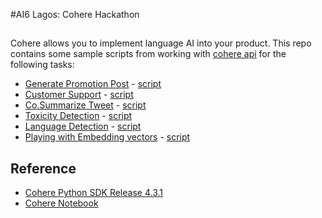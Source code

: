 #AI6 Lagos: Cohere Hackathon
## 
Cohere allows you to implement language AI into your product. This repo contains some sample scripts from working with [cohere api](https://dashboard.cohere.ai/) for the following tasks: 
- [Generate Promotion Post](https://dashboard.cohere.ai/playground/generate) - [script]()
- [Customer Support](https://docs.cohere.com/reference/customer-support) - [script]() 
- [Co.Summarize Tweet](https://docs.cohere.com/docs/summarize) - [script]()
- [Toxicity Detection]() - [script]()
- [Language Detection](https://docs.cohere.com/docs/language-detection) - [script]()
- [Playing with Embedding vectors]() - [script]() 


## Reference 
- [Cohere Python SDK Release 4.3.1](https://cohere-sdk.readthedocs.io/_/downloads/en/latest/pdf/)
- [Cohere Notebook](https://github.com/cohere-ai/notebooks/tree/main/notebooks)